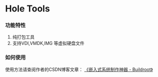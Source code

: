 Hole Tools
=================
### 功能特性

1. 纯打包工具
2. 支持VDI,VMDK,IMG 等虚拟硬盘文件

### 如何使用
使用方法请查阅作者的CSDN博客文章：
[《嵌入式系统制作神器 - Buildroot》](https://blog.csdn.net/ongoingcre/article/details/52262079)
